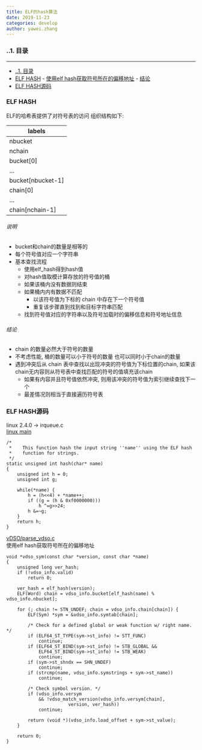 ```yaml
---
title: ELF的hash算法    
date: 2019-11-23
categories: develop 
author: yawei.zhang 
---
```


### ..1. 目录  

---  

<!-- TOC -->

- [..1. 目录](#1-目录)
- [ELF HASH](#elf-hash)
			- [使用elf hash获取符号所在的偏移地址](#使用elf-hash获取符号所在的偏移地址)
			- [结论](#结论)
- [ELF HASH源码](#elf-hash源码)

<!-- /TOC -->

### ELF HASH
ELF的哈希表提供了对符号表的访问 
组织结构如下:     

| labels
|-----  
| nbucket
| nchain
| bucket[0]
| …
| bucket[nbucket-1]
| chain[0]
| …
| chain[nchain-1]

###### 说明

* bucket和chain的数量是相等的  
* 每个符号值对应一个字符串  
* 基本查找流程 
  * 使用elf_hash得到hash值   
  * 对hash值取模计算存放的符号值的桶  
  * 如果该桶内没有数据则结束
  * 如果桶内内有数据不匹配   
    * 以该符号值为下标的 chain 中存在下一个符号值 
    * 重复该步骤直到找到和目标字符串匹配   
  * 找到符号值对应的字符串以及符号加载时的偏移信息和符号地址信息   

###### 结论  
* chain 的数量必然大于符号的数量  
* 不考虑性能, 桶的数量可以小于符号的数量 也可以同时小于chain的数量   
* 遇到冲突后从 chain 表中查找以出现冲突的符号值为下标位置的chain, 如果该chain无内容则从符号表中查找匹配的符号的值填充该chain  
  * 如果有内容并且符号值依然冲突, 则用该冲突的符号值为索引继续查找下一个 
  * 最差情况则相当于直接遍历符号表   


<!-- more -->

### ELF HASH源码   
linux 2.4.0 -> irqueue.c  
[linux main](https://www.unix.com/man-page/osx/3ELF/elf_hash/)  
```
/*
 *    This function hash the input string ''name'' using the ELF hash
 *    function for strings.
 */
static unsigned int hash(char* name)
{
    unsigned int h = 0;
    unsigned int g;

    while(*name) {
        h = (h<<4) + *name++;
        if ((g = (h & 0xf0000000)))
            h ^=g>>24;
        h &=~g;
    }
    return h;
}
```


[vDSO/parse_vdso.c](https://elixir.bootlin.com/linux/v3.16/source/Documentation/vDSO/parse_vdso.c#L222)   
使用elf hash获取符号所在的偏移地址   
```
void *vdso_sym(const char *version, const char *name)
{
	unsigned long ver_hash;
	if (!vdso_info.valid)
		return 0;

	ver_hash = elf_hash(version);
	ELF(Word) chain = vdso_info.bucket[elf_hash(name) % vdso_info.nbucket];

	for (; chain != STN_UNDEF; chain = vdso_info.chain[chain]) {
		ELF(Sym) *sym = &vdso_info.symtab[chain];

		/* Check for a defined global or weak function w/ right name. */
		if (ELF64_ST_TYPE(sym->st_info) != STT_FUNC)
			continue;
		if (ELF64_ST_BIND(sym->st_info) != STB_GLOBAL &&
		    ELF64_ST_BIND(sym->st_info) != STB_WEAK)
			continue;
		if (sym->st_shndx == SHN_UNDEF)
			continue;
		if (strcmp(name, vdso_info.symstrings + sym->st_name))
			continue;

		/* Check symbol version. */
		if (vdso_info.versym
		    && !vdso_match_version(vdso_info.versym[chain],
					   version, ver_hash))
			continue;

		return (void *)(vdso_info.load_offset + sym->st_value);
	}

	return 0;
}
```






